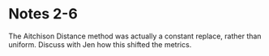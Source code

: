 # Notes 2-6
The Aitchison Distance method was actually a constant replace, rather than uniform. Discuss with Jen how this shifted the metrics.
